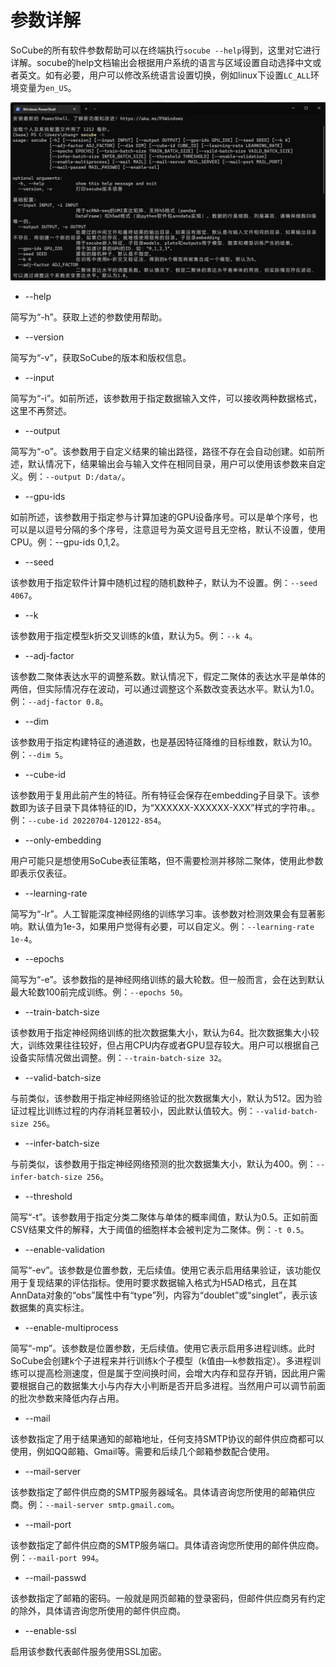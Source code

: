 # 参数详解
SoCube的所有软件参数帮助可以在终端执行`socube --help`得到，这里对它进行详解。socube的help文档输出会根据用户系统的语言与区域设置自动选择中文或者英文。如有必要，用户可以修改系统语言设置切换，例如linux下设置`LC_ALL`环境变量为`en_US`。

![SoCube帮助](assets/fig9.png)

- --help

简写为“-h”。获取上述的参数使用帮助。

- --version

简写为“-v”，获取SoCube的版本和版权信息。

- --input

简写为“-i”。如前所述，该参数用于指定数据输入文件，可以接收两种数据格式，这里不再赘述。

- --output

简写为“-o”。该参数用于自定义结果的输出路径，路径不存在会自动创建。如前所述，默认情况下，结果输出会与输入文件在相同目录，用户可以使用该参数来自定义。例：`--output D:/data/`。

- --gpu-ids

如前所述，该参数用于指定参与计算加速的GPU设备序号。可以是单个序号，也可以是以逗号分隔的多个序号，注意逗号为英文逗号且无空格，默认不设置，使用CPU。例：--gpu-ids 0,1,2。

- --seed

该参数用于指定软件计算中随机过程的随机数种子，默认为不设置。例：`--seed 4067`。

- --k

该参数用于指定模型k折交叉训练的k值，默认为5。例：`--k 4`。

- --adj-factor

该参数二聚体表达水平的调整系数。默认情况下，假定二聚体的表达水平是单体的两倍，但实际情况存在波动，可以通过调整这个系数改变表达水平。默认为1.0。例：`--adj-factor 0.8`。

- --dim

该参数用于指定构建特征的通道数，也是基因特征降维的目标维数，默认为10。例：`--dim 5`。

- --cube-id

该参数用于复用此前产生的特征。所有特征会保存在embedding子目录下。该参数即为该子目录下具体特征的ID，为“XXXXXX-XXXXXX-XXX”样式的字符串。。例：`--cube-id 20220704-120122-854`。

- --only-embedding

用户可能只是想使用SoCube表征策略，但不需要检测并移除二聚体，使用此参数即表示仅表征。

- --learning-rate

简写为“-lr”。人工智能深度神经网络的训练学习率。该参数对检测效果会有显著影响。默认值为1e-3，如果用户觉得有必要，可以自定义。例：`--learning-rate 1e-4`。

- --epochs

简写为“-e”。该参数指的是神经网络训练的最大轮数。但一般而言，会在达到默认最大轮数100前完成训练。例：`--epochs 50`。

- --train-batch-size

该参数用于指定神经网络训练的批次数据集大小，默认为64。批次数据集大小较大，训练效果往往较好，但占用CPU内存或者GPU显存较大。用户可以根据自己设备实际情况做出调整。例：`--train-batch-size 32`。

- --valid-batch-size

与前类似，该参数用于指定神经网络验证的批次数据集大小，默认为512。因为验证过程比训练过程的内存消耗显著较小，因此默认值较大。例：`--valid-batch-size 256`。

- --infer-batch-size

与前类似，该参数用于指定神经网络预测的批次数据集大小，默认为400。例：`--infer-batch-size 256`。

- --threshold

简写“-t”。该参数用于指定分类二聚体与单体的概率阈值，默认为0.5。正如前面CSV结果文件的解释，大于阈值的细胞样本会被判定为二聚体。例：`-t 0.5`。

- --enable-validation

简写“-ev”。该参数是位置参数，无后续值。使用它表示启用结果验证，该功能仅用于复现结果的评估指标。使用时要求数据输入格式为H5AD格式，且在其AnnData对象的“obs”属性中有“type”列，内容为“doublet”或“singlet”，表示该数据集的真实标注。

- --enable-multiprocess

简写“-mp”。该参数是位置参数，无后续值。使用它表示启用多进程训练。此时SoCube会创建k个子进程来并行训练k个子模型（k值由—k参数指定）。多进程训练可以提高检测速度，但是属于空间换时间，会增大内存和显存开销，因此用户需要根据自己的数据集大小与内存大小判断是否开启多进程。当然用户可以调节前面的批次参数来降低内存占用。

- --mail

该参数指定了用于结果通知的邮箱地址，任何支持SMTP协议的邮件供应商都可以使用，例如QQ邮箱、Gmail等。需要和后续几个邮箱参数配合使用。

- --mail-server

该参数指定了邮件供应商的SMTP服务器域名。具体请咨询您所使用的邮箱供应商。例：`--mail-server smtp.gmail.com`。

- --mail-port

该参数指定了邮件供应商的SMTP服务端口。具体请咨询您所使用的邮件供应商。例：`--mail-port 994`。

- --mail-passwd

该参数指定了邮箱的密码。一般就是网页邮箱的登录密码，但邮件供应商另有约定的除外，具体请咨询您所使用的邮件供应商。

- --enable-ssl

启用该参数代表邮件服务使用SSL加密。